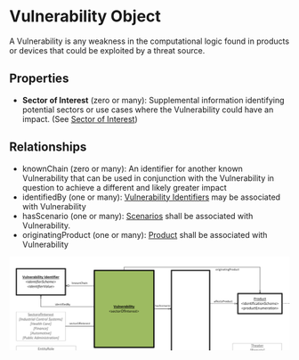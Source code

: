# Vulnerability Object

A Vulnerability is any weakness in the computational logic found in products or devices that could be exploited by a threat source.

## Properties

- **Sector of Interest** (zero or many): Supplemental information identifying potential sectors or use cases where the Vulnerability could have an impact. (See [Sector of Interest](../values/sector-of-interest.md))


## Relationships

* knownChain (zero or many): An identifier for another known Vulnerability that can be used in conjunction with the Vulnerability in question to achieve a different and likely greater impact
* identifiedBy (one or many):  [Vulnerability Identifiers](vulnerability-identifier) may be associated with Vulnerability
* hasScenario (one or many): [Scenarios](scenario.md) shall be associated with Vulnerability.
* originatingProduct (one or many): [Product](product.md) shall be associated with Vulnerability

![Vulnerability Graph](../figures/graphsnippets/VulnerabilitySnippet.png "Vulnerability Graph")